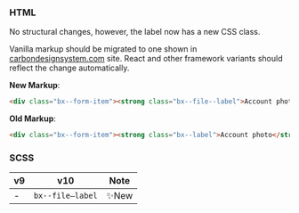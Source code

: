 ### HTML

No structural changes, however, the label now has a new CSS class.

Vanilla markup should be migrated to one shown in [carbondesignsystem.com](https://next.carbondesignsystem.com/components/file-uploader/code) site. React and other framework variants should reflect the change automatically.

**New Markup**:

```html
<div class="bx--form-item"><strong class="bx--file--label">Account photo</strong> ...</div>
```

**Old Markup**:

```html
<div class="bx--form-item"><strong class="bx--label">Account photo</strong> ...</div>
```

### SCSS

| v9  | v10              | Note  |
| --- | ---------------- | ----- |
| -   | `bx--file—label` | ✨New |
